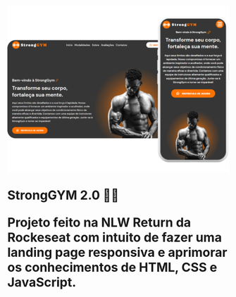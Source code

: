 <h1>
    <a href="https://stronggym.netlify.app/" target="_blank"><img src="assets/img/banner5.png" alt=""></a>
    <p>StrongGYM 2.0 💪💪</p>
    <p>Projeto feito na NLW Return da Rockeseat com intuito de fazer uma landing page responsiva e aprimorar os conhecimentos de HTML, CSS e JavaScript.</p>
</h1>